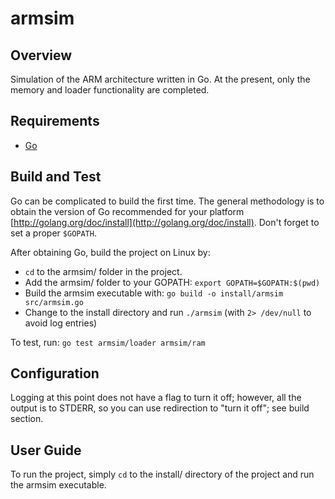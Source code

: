 armsim
======

Overview
--------

Simulation of the ARM architecture written in Go. At the present,
only the memory and loader functionality are completed.

Requirements
------------

- [Go](http://www.golang.org/)

Build and Test
-------------

Go can be complicated to build the first time. The general methodology is to
obtain the version of Go recommended for your platform
[http://golang.org/doc/install](http://golang.org/doc/install). Don't forget to
set a proper `$GOPATH`.

After obtaining Go, build the project on Linux by:
- `cd` to the armsim/ folder in the project.
- Add the armsim/ folder to your GOPATH: `export GOPATH=$GOPATH:$(pwd)`
- Build the armsim executable with: `go build -o install/armsim src/armsim.go`
- Change to the install directory and run `./armsim` (with `2> /dev/null` to avoid
  log entries)

To test, run: `go test armsim/loader armsim/ram`

Configuration
-------------

Logging at this point does not have a flag to turn it off; however, all the
output is to STDERR, so you can use redirection to "turn it off"; see build
section.

User Guide
---------

To run the project, simply `cd` to the install/ directory of the project and
run the armsim executable.
